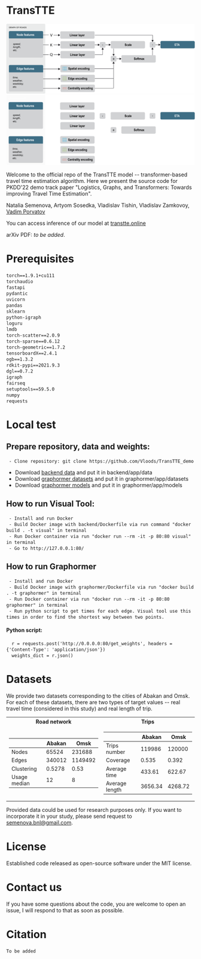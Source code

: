 # TransTTE

![Pipeline_image](resources/transtte_pipeline_wh.png#gh-light-mode-only)
![Pipeline_image](resources/transtte_pipeline_bl.png#gh-dark-mode-only)

Welcome to the official repo of the TransTTE model -- transformer-based travel time estimation algorithm. Here we present the source code for PKDD'22 demo track paper "Logistics, Graphs, and Transformers: Towards improving Travel Time Estimation".

Natalia Semenova, Artyom Sosedka, Vladislav Tishin, Vladislav Zamkovoy, [Vadim Porvatov](https://www.researchgate.net/profile/Vadim-Porvatov)

You can access inference of our model at [transtte.online](http://transtte.online)

arXiv PDF: _to be added_.

# Prerequisites

```
torch==1.9.1+cu111
torchaudio 
fastapi
pydantic
uvicorn
pandas
sklearn
python-igraph
loguru
lmdb
torch-scatter==2.0.9 
torch-sparse==0.6.12 
torch-geometric==1.7.2
tensorboardX==2.4.1
ogb==1.3.2
rdkit-pypi==2021.9.3
dgl==0.7.2 
igraph
fairseq
setuptools==59.5.0
numpy
requests
```

# Local test

##    Prepare repository, data and weights:
     - Clone repository: git clone https://github.com/Vloods/TransTTE_demo
     
- Download [backend data](https://disk.yandex.ru/d/NHj3ukteUGn-dAA) and put it in backend/app/data
- Download [graphormer datasets](https://disk.yandex.ru/d/RgWiqN7DwXcJOw) and put it in graphormer/app/datasets
- Download [graphormer models](https://disk.yandex.ru/d/rQCIJs_7Q7Li6g) and put it in graphormer/app/models


##    How to run Visual Tool:
     - Install and run Docker
     - Build Docker image with backend/Dockerfile via run command "docker build . -t visual" in terminal
     - Run Docker container via run "docker run --rm -it -p 80:80 visual" in terminal
     - Go to http://127.0.0.1:80/ 

##    How to run Graphormer
     - Install and run Docker
     - Build Docker image with graphormer/Dockerfile via run "docker build . -t graphormer" in terminal
     - Run Docker container via run "docker run --rm -it -p 80:80 graphormer" in terminal
     - Run python script to get times for each edge. Visual tool use this times in order to find the shortest way between two points.
     
####  Python script:
      r = requests.post('http://0.0.0.0:80/get_weights', headers = {'Content-Type': 'application/json'})
      weights_dict = r.json()


# Datasets

We provide two datasets corresponding to the cities of Abakan and Omsk. For each of these datasets, there are two types of target values -- real travel time (considered in this study) and real length of trip. 

<table>
<tr><th>Road network</th><th>Trips</th></tr>
<tr><td>

| | Abakan | Omsk |
|--|--|--|
|Nodes| 65524 | 231688 |
|Edges| 340012 |  1149492 |
|Clustering| 0.5278 | 0.53 |
|Usage median| 12 | 8 |
 
</td><td>

| | Abakan | Omsk |
|--|--|--|
|Trips number|  119986 | 120000 |
|Coverage| 0.535 |  0.392 |
|Average time| 433.61 | 622.67 |
|Average length| 3656.34 | 4268.72 |

</td></tr> </table>

Provided data could be used for research purposes only. If you want to incorporate it in your study, please send request to semenova.bnl@gmail.com.

# License

Established code released as open-source software under the MIT license.

# Contact us

If you have some questions about the code, you are welcome to open an issue, I will respond to that as soon as possible.

# Citation

```
To be added
```
